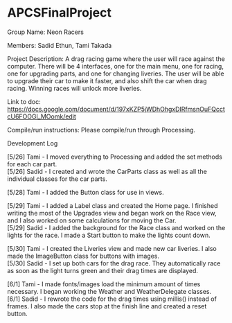 # APCSFinalProject

Group Name: Neon Racers

Members:
Sadid Ethun, Tami Takada

Project Description:
  A drag racing game where the user will race against the computer. There will be 4 interfaces, one for the main menu, one for racing, one for upgrading parts, and one for changing liveries. The user will be able to upgrade their car to make it faster, and also shift the car when drag racing. Winning races will unlock more liveries.  

Link to doc:
https://docs.google.com/document/d/197xKZP5jWDhOhgxDIRfmsnOuFQcctcU6FOOGl_MOomk/edit

Compile/run instructions:
Please compile/run through Processing.

Development Log

[5/26] Tami - I moved everything to Processing and added the set methods for each car part.  
[5/26] Sadid - I created and wrote the CarParts class as well as all the individual classes for the car parts.   

[5/28] Tami - I added the Button class for use in views.

[5/29] Tami - I added a Label class and created the Home page. I finished writing the most of the Upgrades view and began work on the Race view, and I also worked on some calculations for moving the Car.   
[5/29] Sadid - I added the background for the Race class and worked on the lights for the race. I made a Start button to make the lights count down. 

[5/30] Tami - I created the Liveries view and made new car liveries. I also made the ImageButton class for buttons with images.   
[5/30] Sadid - I set up both cars for the drag race. They automatically race as soon as the light turns green and their drag times are displayed.  

[6/1] Tami - I made fonts/images load the minimum amount of times necessary. I began working the Weather and WeatherDelegate classes.   
[6/1] Sadid - I rewrote the code for the drag times using millis() instead of frames. I also made the cars stop at the finish line and created a reset button.   

